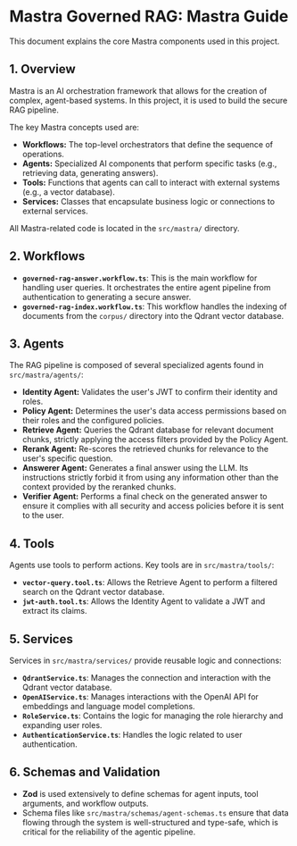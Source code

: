 # Mastra Governed RAG: Mastra Guide

This document explains the core Mastra components used in this project.

## 1. Overview

Mastra is an AI orchestration framework that allows for the creation of complex, agent-based systems. In this project, it is used to build the secure RAG pipeline.

The key Mastra concepts used are:
- **Workflows:** The top-level orchestrators that define the sequence of operations.
- **Agents:** Specialized AI components that perform specific tasks (e.g., retrieving data, generating answers).
- **Tools:** Functions that agents can call to interact with external systems (e.g., a vector database).
- **Services:** Classes that encapsulate business logic or connections to external services.

All Mastra-related code is located in the `src/mastra/` directory.

## 2. Workflows

- **`governed-rag-answer.workflow.ts`**: This is the main workflow for handling user queries. It orchestrates the entire agent pipeline from authentication to generating a secure answer.
- **`governed-rag-index.workflow.ts`**: This workflow handles the indexing of documents from the `corpus/` directory into the Qdrant vector database.

## 3. Agents

The RAG pipeline is composed of several specialized agents found in `src/mastra/agents/`:

- **Identity Agent:** Validates the user's JWT to confirm their identity and roles.
- **Policy Agent:** Determines the user's data access permissions based on their roles and the configured policies.
- **Retrieve Agent:** Queries the Qdrant database for relevant document chunks, strictly applying the access filters provided by the Policy Agent.
- **Rerank Agent:** Re-scores the retrieved chunks for relevance to the user's specific question.
- **Answerer Agent:** Generates a final answer using the LLM. Its instructions strictly forbid it from using any information other than the context provided by the reranked chunks.
- **Verifier Agent:** Performs a final check on the generated answer to ensure it complies with all security and access policies before it is sent to the user.

## 4. Tools

Agents use tools to perform actions. Key tools are in `src/mastra/tools/`:

- **`vector-query.tool.ts`**: Allows the Retrieve Agent to perform a filtered search on the Qdrant vector database.
- **`jwt-auth.tool.ts`**: Allows the Identity Agent to validate a JWT and extract its claims.

## 5. Services

Services in `src/mastra/services/` provide reusable logic and connections:

- **`QdrantService.ts`**: Manages the connection and interaction with the Qdrant vector database.
- **`OpenAIService.ts`**: Manages interactions with the OpenAI API for embeddings and language model completions.
- **`RoleService.ts`**: Contains the logic for managing the role hierarchy and expanding user roles.
- **`AuthenticationService.ts`**: Handles the logic related to user authentication.

## 6. Schemas and Validation

- **Zod** is used extensively to define schemas for agent inputs, tool arguments, and workflow outputs.
- Schema files like `src/mastra/schemas/agent-schemas.ts` ensure that data flowing through the system is well-structured and type-safe, which is critical for the reliability of the agentic pipeline.
